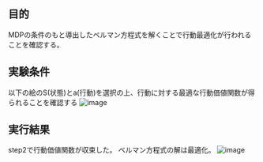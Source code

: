 ## 目的

MDPの条件のもと導出したベルマン方程式を解くことで行動最適化が行われることを確認する。

## 実験条件
以下の絵のS(状態)とa(行動)を選択の上、行動に対する最適な行動価値関数が得られることを確認する
![image](https://github.com/user-attachments/assets/dd39b572-3d8e-4bd7-a331-8b114297df63)



## 実行結果
step2で行動価値関数が収束した。
ベルマン方程式の解は最適化。
![image](https://github.com/user-attachments/assets/24b14174-9b32-4e87-b20b-e1c0ebe68058)

